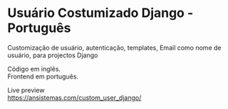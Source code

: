 # Usuário Costumizado Django - Português
Customização de usuário, autenticação, templates, Email como nome de usuário, para projectos Django

Código em inglês.<br>
Frontend em português.

Live preview<br>
https://ansistemas.com/custom_user_django/

